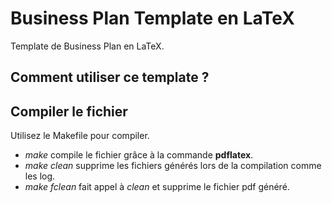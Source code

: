 # Business Plan Template en LaTeX

Template de Business Plan en LaTeX.

## Comment utiliser ce template ?

## Compiler le fichier

Utilisez le Makefile pour compiler.

* *make* compile le fichier grâce à la commande **pdflatex**.
* *make clean* supprime les fichiers générés lors de la compilation comme les
  log.
* *make fclean* fait appel à *clean* et supprime le fichier pdf généré.
